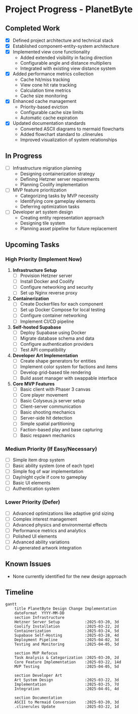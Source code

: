 # Project Progress - PlanetByte

## Completed Work
- [x] Defined project architecture and technical stack
- [x] Established component-entity-system architecture
- [x] Implemented view cone functionality
  - Added extended visibility in facing direction
  - Configurable angle and distance multipliers
  - Integrated with existing view distance system
- [x] Added performance metrics collection
  - Cache hit/miss tracking
  - View cone hit rate tracking
  - Calculation time metrics
  - Cache size monitoring
- [x] Enhanced cache management
  - Priority-based eviction
  - Configurable cache size limits
  - Automatic cache expiration
- [x] Updated documentation standards
  - Converted ASCII diagrams to mermaid flowcharts
  - Added flowchart standard to .clinerules
  - Improved visualization of system relationships

## In Progress
- [ ] Infrastructure migration planning
  - Designing containerization strategy
  - Defining Hetzner server requirements
  - Planning Coolify implementation
- [ ] MVP feature prioritization
  - Categorizing tasks by MVP necessity
  - Identifying core gameplay elements
  - Deferring optimization tasks
- [ ] Developer art system design
  - Creating entity representation approach
  - Designing tile system
  - Planning asset pipeline for future replacement

## Upcoming Tasks

### High Priority (Implement Now)
1. **Infrastructure Setup**
   - [ ] Provision Hetzner server
   - [ ] Install Docker and Coolify
   - [ ] Configure networking and security
   - [ ] Set up Nginx reverse proxy

2. **Containerization**
   - [ ] Create Dockerfiles for each component
   - [ ] Set up Docker Compose for local testing
   - [ ] Configure container networking
   - [ ] Implement CI/CD pipeline

3. **Self-hosted Supabase**
   - [ ] Deploy Supabase using Docker
   - [ ] Migrate database schema and data
   - [ ] Configure authentication providers
   - [ ] Test API compatibility

4. **Developer Art Implementation**
   - [ ] Create shape generators for entities
   - [ ] Implement color system for factions and items
   - [ ] Develop grid-based tile rendering
   - [ ] Build asset manager with swappable interface

5. **Core MVP Features**
   - [ ] Basic client with Phaser 3 canvas
   - [ ] Core player movement
   - [ ] Basic Colyseus.js server setup
   - [ ] Client-server communication
   - [ ] Basic shooting mechanics
   - [ ] Server-side hit detection
   - [ ] Simple spatial partitioning
   - [ ] Faction-based play and base capturing
   - [ ] Basic respawn mechanics

### Medium Priority (If Easy/Necessary)
- [ ] Simple item drop system
- [ ] Basic ability system (one of each type)
- [ ] Simple fog of war implementation
- [ ] Day/night cycle if core to gameplay
- [ ] Basic UI elements
- [ ] Authentication system

### Lower Priority (Defer)
- [ ] Advanced optimizations like adaptive grid sizing
- [ ] Complex interest management
- [ ] Advanced physics and environmental effects
- [ ] Performance metrics and analytics
- [ ] Polished UI elements
- [ ] Advanced ability variations
- [ ] AI-generated artwork integration

## Known Issues
- None currently identified for the new design approach

## Timeline
```mermaid
gantt
    title PlanetByte Design Change Implementation
    dateFormat  YYYY-MM-DD
    section Infrastructure
    Hetzner Server Setup           :2025-03-20, 3d
    Coolify Installation           :2025-03-22, 2d
    Containerization               :2025-03-24, 5d
    Supabase Self-Hosting          :2025-03-28, 4d
    Deployment Pipeline            :2025-04-02, 3d
    Testing and Monitoring         :2025-04-05, 5d
    
    section MVP Refocus
    Task Analysis & Categorization :2025-03-20, 2d
    Core Feature Implementation    :2025-03-22, 14d
    MVP Testing                    :2025-04-05, 5d
    
    section Developer Art
    Art System Design              :2025-03-22, 3d
    Implementation                 :2025-03-25, 7d
    Integration                    :2025-04-01, 4d
    
    section Documentation
    ASCII to Mermaid Conversion    :2025-03-20, 3d
    .clinerules Update             :2025-03-22, 1d